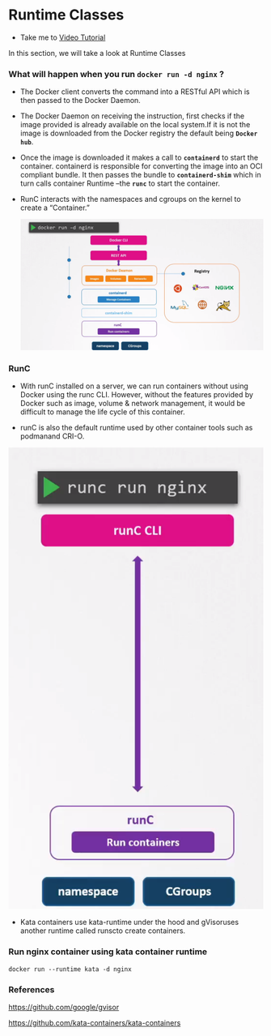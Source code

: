 # Runtime Classes
  - Take me to [Video Tutorial](https://kodekloud.com/courses/1378608/lectures/31704728)

In this section, we will take a look at Runtime Classes


  ### What will happen when you run **`docker run -d nginx`** ?

 - The Docker client converts the command into a RESTful API which is then passed to the Docker Daemon.

 - The Docker Daemon on receiving the instruction, first checks if the image provided is already available on the local system.If it is not the image is downloaded from the Docker registry the default being **`Docker hub`**.

 - Once the image is downloaded it makes a call to **`containerd`** to start the container. containerd is responsible for converting the image into an OCI compliant bundle. It then passes the bundle to **`containerd-shim`** which in turn calls container Runtime –the **`runc`** to start the container.

- RunC interacts with the namespaces and cgroups on the kernel to create a “Container.”

  ![docker-runtime](../../images/docker-runtime.png)



### RunC

  - With runC installed on a server, we can run containers without using Docker using the runc CLI. However, without the features provided by Docker such as image, volume & network management, it would be difficult to manage the life cycle of this container.

  - runC is also the default runtime used by other container tools such as podmanand CRI-O.

  ![docker-runtime1](../../images/docker-runtime1.png)




- Kata containers use  kata-runtime under the hood and gVisoruses another runtime called runscto create containers.


### Run nginx container using kata container runtime

    docker run --runtime kata -d nginx 

### References

https://github.com/google/gvisor

https://github.com/kata-containers/kata-containers

